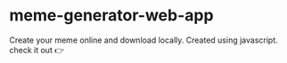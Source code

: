 # meme-generator-web-app
Create your meme online and download locally. Created using javascript. check it out 👉
